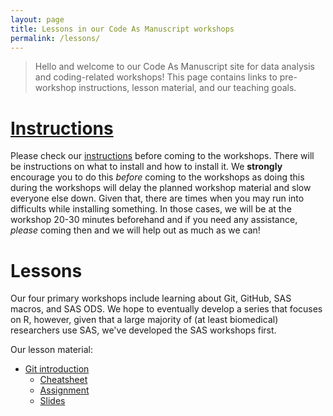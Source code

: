 ```yaml
---
layout: page
title: Lessons in our Code As Manuscript workshops
permalink: /lessons/
---
```


> Hello and welcome to our Code As Manuscript site for data analysis
> and coding-related workshops!  This page contains links to
> pre-workshop instructions, lesson material, and our teaching goals.

# [Instructions](/lessons/instructions/index.html) #

Please check our [instructions](/lessons/instructions/index.html)
before coming to the workshops.  There will be instructions on what to
install and how to install it.  We **strongly** encourage you to do
this *before* coming to the workshops as doing this during the
workshops will delay the planned workshop material and slow everyone
else down.  Given that, there are times when you may run into
difficults while installing something.  In those cases, we will be at
the workshop 20-30 minutes beforehand and if you need any assistance,
*please* coming then and we will help out as much as we can!

# Lessons #

Our four primary workshops include learning about Git, GitHub, SAS
macros, and SAS ODS.  We hope to eventually develop a series that
focuses on R, however, given that a large majority of (at least
biomedical) researchers use SAS, we've developed the SAS workshops
first.

Our lesson material:

* [Git introduction](/lessons/git/index.html)
    * [Cheatsheet](/lessons/git/cheatsheet/index.html)
    * [Assignment](/lessons/git/assignment/index.html)
    * [Slides](/lessons/git/slides/index.html)
